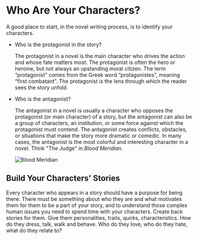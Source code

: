 # Who Are Your Characters?

A good place to start, in the novel writing process, is to identify your characters.

* Who is the protagonist in the story?

    The protagonist in a novel is the main character who drives the action and whose fate matters most. The protagonist is often the hero or heroine, but not always an upstanding moral citizen. The term “protagonist” comes from the Greek word “protagonistes”, meaning “first combatant”. The protagonist is the lens through which the reader sees the story unfold. 

* Who is the antagonist?

    The antagonist in a novel is usually a character who opposes the protagonist (or main character) of a story, but the antagonist can also be a group of characters, an institution, or some force against which the protagonist must contend. The antagonist creates conflicts, obstacles, or situations that make the story more dramatic or comedic. In many cases, the antagonist is the most colorful and interesting character in a novel. Think "The Judge" in *Blood Meridian*.

    ![Blood Meridian](/Images/BloodMeridian.PNG)

## Build Your Characters' Stories

Every character who appears in a story should have a purpose for being there. There must be something about who they are and what motivates them for them to be a part of your story, and to understand those complex human issues you need to spend time with your characters. Create back stories for them. Give them personalities, traits, quirks, characteristics. How do they dress, talk, walk and behave. Who do they love, who do they hate, what do they relate to?
